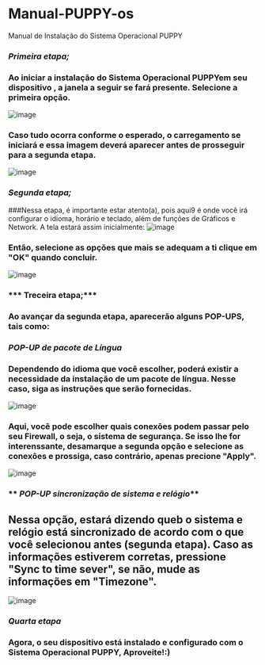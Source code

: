 # Manual-PUPPY-os
Manual de Instalação do Sistema Operacional PUPPY
### ***Primeira etapa;***
### Ao iniciar a instalação do Sistema Operacional PUPPYem seu dispositivo , a janela a seguir se fará presente. Selecione a primeira opção.
![image](https://github.com/GiovannaFP/Manual-PUPPY-os/assets/166856407/2aaae9f3-2f07-49e1-a387-86b42611c4d3)
### Caso tudo ocorra conforme o esperado, o carregamento se iniciará e essa imagem deverá aparecer antes de prosseguir para a segunda etapa.
![image](https://github.com/GiovannaFP/Manual-PUPPY-os/assets/166856407/b079ddb8-7f00-424f-991f-2bcb07ecc4a4)
### ***Segunda etapa;***
###Nessa etapa, é importante estar atento(a), pois aqui9 é onde você irá configurar o idioma, horário e teclado, além de funções de Gráficos e Network. A tela estará assim inicialmente:
![image](https://github.com/GiovannaFP/Manual-PUPPY-os/assets/166856407/06fd3d3a-e6ff-426e-9766-95a015ef99db)
### Então, selecione as opções que mais se adequam a ti clique em "OK" quando concluir. 
![image](https://github.com/GiovannaFP/Manual-PUPPY-os/assets/166856407/79d4445d-2321-4979-bb9e-e8e7b74878bf)
### *** Treceira etapa;***
### Ao avançar da segunda etapa, aparecerão alguns POP-UPS, tais como:
### **_POP-UP de pacote de Língua_**
### Dependendo do idioma que você escolher, poderá existir a necessidade da instalação de um pacote de língua. Nesse caso, siga as instruções que serão fornecidas.
![image](https://github.com/GiovannaFP/Manual-PUPPY-os/assets/166856407/31f7c815-907b-472c-8117-864575024bee)
### Aqui, você pode escolher quais conexões podem passar pelo seu Firewall, o seja, o sistema de segurança. Se isso lhe for interenssante, desamarque a segunda opção e selecione as conexões e prossiga, caso contrário, apenas precione "Apply".
![image](https://github.com/GiovannaFP/Manual-PUPPY-os/assets/166856407/e9614935-65ec-4009-970f-c7fb55451951)
### ** _POP-UP sincronização de sistema e relógio_**
## Nessa opção, estará dizendo queb o sistema e relógio está sincronizado de acordo com o que você selecionou antes (segunda etapa). Caso as informações estiverem corretas, pressione "Sync to time sever", se não, mude as informações em "Timezone".
![image](https://github.com/GiovannaFP/Manual-PUPPY-os/assets/166856407/883f49f6-2e0e-4359-9dff-6dd162ef6983)
### **_Quarta etapa_**
### Agora, o seu dispositivo está instalado e configurado com o Sistema Operacional PUPPY, Aproveite!:)


